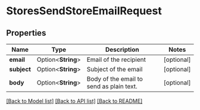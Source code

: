 # StoresSendStoreEmailRequest

## Properties

Name | Type | Description | Notes
------------ | ------------- | ------------- | -------------
**email** | Option<**String**> | Email of the recipient | [optional]
**subject** | Option<**String**> | Subject of the email | [optional]
**body** | Option<**String**> | Body of the email to send as plain text. | [optional]

[[Back to Model list]](../README.md#documentation-for-models) [[Back to API list]](../README.md#documentation-for-api-endpoints) [[Back to README]](../README.md)


